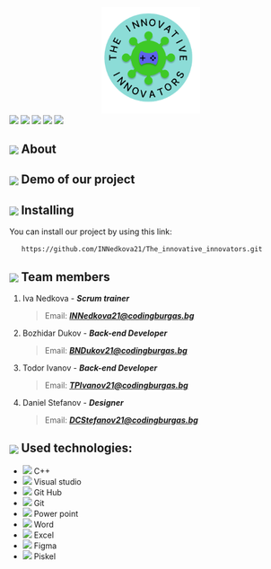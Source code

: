 <div align="center"><img src="/Images/logo.png" width=35%> </div>
<div>
<img src = "https://img.shields.io/github/contributors-anon/INNedkova21/The_innovative_innovators?style=for-the-badge">
<img src = "https://img.shields.io/github/languages/count/INNedkova21/The_innovative_innovators?style=for-the-badge">
<img src = "https://img.shields.io/github/languages/top/INNedkova21/The_innovative_innovators?style=for-the-badge&color=yellow">
<img src = "https://img.shields.io/github/repo-size/INNedkova21/The_innovative_innovators?style=for-the-badge&color=orange">
<img src = "https://img.shields.io/github/stars/INNedkova21/The_innovative_innovators?style=for-the-badge&color=23FF7F7F">
</div>

## <img align="center" src="https://icons.iconarchive.com/icons/oxygen-icons.org/oxygen/256/Actions-help-about-icon.png" width="30"> About


## <img align="center" src="https://cdn-icons-png.flaticon.com/512/3708/3708519.png" width="30"> Demo of our project


## <img align="center" src="https://icons.iconarchive.com/icons/dtafalonso/android-lollipop/512/Settings-icon.png" width="30"> Installing
You can install our project by using this link:
```
   https://github.com/INNedkova21/The_innovative_innovators.git
```


## <img align="center" src="https://cdn-icons-png.flaticon.com/512/2493/2493283.png" width="30">   Team members
1. Iva Nedkova - ***Scrum trainer***
   > Email: ***INNedkova21@codingburgas.bg***
   
2. Bozhidar Dukov - ***Back-end Developer***
   > Email: ***BNDukov21@codingburgas.bg***

3. Todor Ivanov - ***Back-end Developer***
   > Email: ***TPIvanov21@codingburgas.bg***

4. Daniel Stefanov - ***Designer***
   > Email: ***DCStefanov21@codingburgas.bg***


## <img align="center" src="https://icon-library.com/images/it-icon-png/it-icon-png-6.jpg" width="30"> Used technologies:
- <img src="https://upload.wikimedia.org/wikipedia/commons/thumb/1/18/ISO_C%2B%2B_Logo.svg/640px-ISO_C%2B%2B_Logo.svg.png" width="20">  C++
- <img src="https://upload.wikimedia.org/wikipedia/commons/thumb/5/59/Visual_Studio_Icon_2019.svg/2060px-Visual_Studio_Icon_2019.svg.png" width="20">  Visual studio
- <img src="https://cdn-icons-png.flaticon.com/512/25/25231.png" width="20">  Git Hub
- <img src="https://upload.wikimedia.org/wikipedia/commons/thumb/e/e0/Git-logo.svg/640px-Git-logo.svg.png" width="20">  Git
- <img src="https://upload.wikimedia.org/wikipedia/commons/thumb/0/0d/Microsoft_Office_PowerPoint_%282019%E2%80%93present%29.svg/512px-Microsoft_Office_PowerPoint_%282019%E2%80%93present%29.svg.png?20210821050414" width="20">  Power point
- <img src="https://findicons.com/files/icons/2795/office_2013_hd/2000/word.png" width="20">  Word
- <img src="https://findicons.com/files/icons/2795/office_2013_hd/2000/excel.png" width="20">  Excel
- <img src="https://cdn-icons-png.flaticon.com/512/5968/5968705.png" width="20">  Figma
- <img src="https://www.mrlockehmms.com/uploads/2/6/0/5/26055119/published/piskel-logo_2.png" width="20">  Piskel


